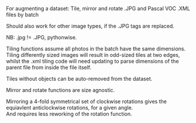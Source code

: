 For augmenting a dataset: Tile, mirror and rotate .JPG and Pascal VOC .XML files by batch

Should also work for other image types, if the .JPG tags are replaced.  

NB: .jpg != .JPG, pythonwise.

Tiling functions assume all photos in the batch have the same dimensions.  Tiling differently sized images will result in odd-sized tiles at two edges, whilst the .xml tiling code will need updating to parse dimensions of the parent file from inside the file itself.

Tiles without objects can be auto-removed from the dataset.

Mirror and rotate functions are size agnostic.

Mirroring a 4-fold symmetrical set of clockwise rotations gives the equiavlent anticlockwise rotations, for a given angle.  
And requires less reworking of the rotation function.

